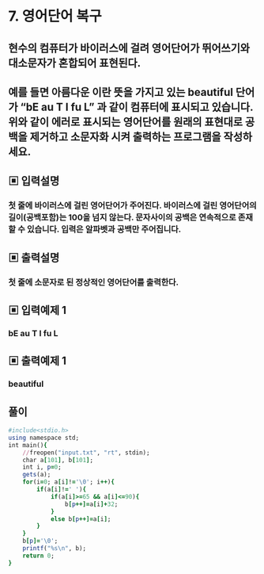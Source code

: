 # 7. 영어단어 복구
## 현수의 컴퓨터가 바이러스에 걸려 영어단어가 뛰어쓰기와 대소문자가 혼합되어 표현된다.
## 예를 들면 아름다운 이란 뜻을 가지고 있는 beautiful 단어가 “bE au T I fu L” 과 같이 컴퓨터에 표시되고 있습니다. 위와 같이 에러로 표시되는 영어단어를 원래의 표현대로 공백을 제거하고 소문자화 시켜 출력하는 프로그램을 작성하세요.

## ▣ 입력설명
### 첫 줄에 바이러스에 걸린 영어단어가 주어진다. 바이러스에 걸린 영어단어의 길이(공백포함)는 100을 넘지 않는다. 문자사이의 공백은 연속적으로 존재할 수 있습니다. 입력은 알파벳과 공백만 주어집니다.
## ▣ 출력설명
### 첫 줄에 소문자로 된 정상적인 영어단어를 출력한다.
## ▣ 입력예제 1
### bE au T I fu L
## ▣ 출력예제 1
### beautiful

## 풀이
```ruby
#include<stdio.h>
using namespace std;
int main(){
	//freopen("input.txt", "rt", stdin);
	char a[101], b[101];
	int i, p=0;
	gets(a);
	for(i=0; a[i]!='\0'; i++){
		if(a[i]!=' '){
			if(a[i]>=65 && a[i]<=90){
				b[p++]=a[i]+32;
			}
			else b[p++]=a[i];
		}
	}
	b[p]='\0';
	printf("%s\n", b);	
	return 0;
}
	
```
